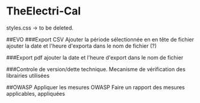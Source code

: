 # TheElectri-Cal
styles.css -> to be deleted.

##EVO
###Export CSV
Ajouter la période sélectionnée en en tête de fichier
ajouter la date et l'heure d'exporta dans le nom de fichier (?)

###Export pdf 
ajouter la date et l'heure d'export dans le nom de fichier

###Controle de version/dette technique.
Mecanisme de vérification des librairies utilisées

##OWASP
Appliquer les mesures OWASP
Faire un rapport des mesures applicables, appliquées
